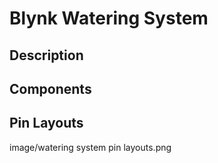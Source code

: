 # Blynk Watering System

## Description

## Components

## Pin Layouts
image/watering system pin layouts.png
